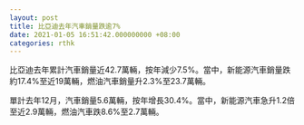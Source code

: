 ```yaml
---
layout: post
title: 比亞迪去年汽車銷量跌逾7%
date: 2021-01-05 16:51:42.000000000 +08:00
categories: rthk
---
```


比亞迪去年累計汽車銷量近42.7萬輛，按年減少7.5%。當中，新能源汽車銷量跌約17.4%至近19萬輛，燃油汽車銷量升2.3%至23.7萬輛。

單計去年12月，汽車銷量5.6萬輛，按年增長30.4%。當中，新能源汽車急升1.2倍至近2.9萬輛，燃油汽車跌8.6%至2.7萬輛。
